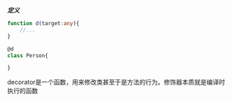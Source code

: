 ***定义***

```ts
function d(target:any){
	//...
}

@d
class Person{

}
```

decorator是一个函数，用来修改类甚至于是方法的行为。修饰器本质就是编译时执行的函数